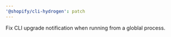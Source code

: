 ```yaml
---
'@shopify/cli-hydrogen': patch
---
```


Fix CLI upgrade notification when running from a globlal process.
